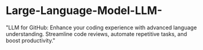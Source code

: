 # Large-Language-Model-LLM-
"LLM for GitHub: Enhance your coding experience with advanced language understanding. Streamline code reviews, automate repetitive tasks, and boost productivity."
